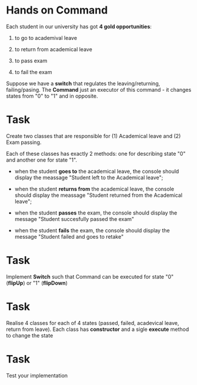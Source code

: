 # Hands on **Command**

Each student in our university has got **4 gold opportunities**:

1) to go to academival leave

2) to return from academical leave

3) to pass exam

4) to fail the exam

Suppose we have a **switch** that regulates the leaving/returning, failing/pasing. The **Command** just an executor of this command - it changes states from "0" to "1" and in opposite.

# Task

Create two classes that are responsible for (1) Academical leave and (2) Exam passing.

Each of these classes has exactly 2 methods: one for describing state "0" and another one for state "1".

- when the student **goes to** the academical leave, the console should display the meassage "Student left to the Academical leave";

-  when the student **returns from** the academical leave, the console should display the meassage "Student returned from the Academical leave";

- when the student **passes** the exam, the console should display the message "Student succesfully passed the exam"

- when the student **fails** the exam, the console should display the message "Student failed and goes to retake"

# Task

Implement **Switch** such that Command can be executed for state "0" (**flipUp**) or "1" (**flipDown**)

# Task

Realise 4 classes for each of 4 states (passed, failed, acadevical leave, return from leave). Each class has **constructor** and a sigle **execute** method to change the state

# Task

Test your implementation
